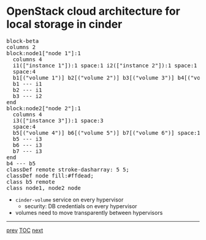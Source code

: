 # OpenStack cloud architecture for local storage in cinder

<pre class="mermaid">
block-beta
columns 2
block:node1["node 1"]:1
  columns 4
  i1(["instance 1"]):1 space:1 i2(["instance 2"]):1 space:1
  space:4
  b1[("volume 1")] b2[("volume 2")] b3[("volume 3")] b4[("volume 4")]
  b1 --- i1
  b2 --- i1
  b3 --- i2
end
block:node2["node 2"]:1
  columns 4
  i3(["instance 3"]):1 space:3
  space:4
  b5[("volume 4")] b6[("volume 5")] b7[("volume 6")] space:1
  b5 --- i3
  b6 --- i3
  b7 --- i3
end
b4 --- b5
classDef remote stroke-dasharray: 5 5;
classDef node fill:#ffdead;
class b5 remote
class node1, node2 node
</pre>

* `cinder-volume` service on every hypervisor
  * security: DB credentials on every hypervisor
* volumes need to move transparently between hypervisors

---

[prev](001-motivation.md) [TOC](000-toc.md) [next](003-dm-clone.md)

<script type="module">
	import mermaid from 'https://cdn.jsdelivr.net/npm/mermaid@11/dist/mermaid.esm.min.mjs';
	mermaid.initialize({
		startOnLoad: true,
		theme: 'default'
	});
</script>
